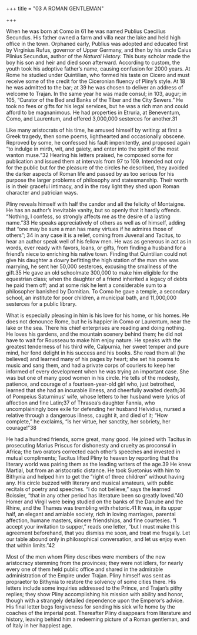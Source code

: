 +++
title = "03 A ROMAN GENTLEMAN"

+++

When he was born at Como in 61 he was named Publius Caecilius Secundus. His father owned a farm and villa near the lake and held high office in the town. Orphaned early, Publius was adopted and educated first by Virginius Rufus, governor of Upper Germany, and then by his uncle Caius Plinius Secundus, author of the *Natural History.* This busy scholar made the boy his son and heir and died soon afterward. According to custom, the youth took his adoptive father’s name, causing confusion for 2000 years. At Rome he studied under Quintilian, who formed his taste on Cicero and must receive some of the credit for the Ciceronian fluency of Pliny’s style. At 18 he was admitted to the bar; at 39 he was chosen to deliver an address of welcome to Trajan. In the same year he was made consul; in 103, augur; in 105, “Curator of the Bed and Banks of the Tiber and the City Sewers.” He took no fees or gifts for his legal services, but he was a rich man and could afford to be magnanimous. He had properties in Etruria, at Beneventum, Como, and Laurentum, and offered 3,000,000 sesterces for another.31

Like many aristocrats of his time, he amused himself by writing: at first a Greek tragedy, then some poems, lighthearted and occasionally obscene. Reproved by some, he confessed his fault impenitently, and proposed again “to indulge in mirth, wit, and gaiety, and enter into the spirit of the most wanton muse.”32 Hearing his letters praised, he composed some for publication and issued them at intervals from 97 to 109. Intended not only for the public but for the pleasure of the circles he described, they avoided the darker aspects of Roman life and passed by as too serious for his purpose the larger problems of philosophy and statesmanship. Their worth is in their graceful intimacy, and in the rosy light they shed upon Roman character and patrician ways.

Pliny reveals himself with half the candor and all the felicity of Montaigne. He has an author’s inevitable vanity, but so openly that it hardly offends. “Nothing, I confess, so strongly affects me as the desire of a lasting name.”33 He speaks appreciatively of others as well as of himself, adding that “one may be sure a man has many virtues if he admires those of others”; 34 in any case it is a relief, coming from Juvenal and Tacitus, to hear an author speak well of his fellow men. He was as generous in act as in words, ever ready with favors, loans, or gifts, from finding a husband for a friend’s niece to enriching his native town. Finding that Quintilian could not give his daughter a dowry befitting the high station of the man she was marrying, he sent her 50,000 sesterces, excusing the smallness of the gift.35 He gave an old schoolmate 300,000 to make him eligible for the equestrian class; when the daughter of a friend inherited a legacy of debts he paid them off; and at some risk he lent a considerable sum to a philosopher banished by Domitian. To Como he gave a temple, a secondary school, an institute for poor children, a municipal bath, and 11,000,000 sesterces for a public library.

What is especially pleasing in him is his love for his home, or his homes. He does not denounce Rome, but he is happier in Como or Laurentum, near the lake or the sea. There his chief enterprises are reading and doing nothing. He loves his gardens, and the mountain scenery behind them; he did not have to wait for Rousseau to make him enjoy nature. He speaks with the greatest tenderness of his third wife, Calpurnia, her sweet temper and pure mind, her fond delight in his success and his books. She read them all \(he believed\) and learned many of his pages by heart; she set his poems to music and sang them, and had a private corps of couriers to keep her informed of every development when he was trying an important case. She was but one of many good women in his circle. He tells of the modesty, patience, and courage of a fourteen-year-old girl who, just betrothed, learned that she had an incurable illness, and cheerfully awaited death;36 of Pompeius Saturninus’ wife, whose letters to her husband were lyrics of affection and fine Latin;37 of Thrasea’s daughter Fannia, who uncomplainingly bore exile for defending her husband Helvidius, nursed a relative through a dangerous illness, caught it, and died of it; “How complete,” he exclaims, “is her virtue, her sanctity, her sobriety, her courage\!”38

He had a hundred friends, some great, many good. He joined with Tacitus in prosecuting Marius Priscus for dishonesty and cruelty as proconsul in Africa; the two orators corrected each other’s speeches and invested in mutual compliments; Tacitus lifted Pliny to heaven by reporting that the literary world was pairing them as the leading writers of the age.39 He knew Martial, but from an aristocratic distance. He took Suetonius with him to Bithynia and helped him to get the “right of three children” without having any. His circle buzzed with literary and musical amateurs, with public recitals of poetry and speeches. “I do not believe,” says the learned Boissier, “that in any other period has literature been so greatly loved.”40 Homer and Virgil were being studied on the banks of the Danube and the Rhine, and the Thames was trembling with rhetoric.41 It was, in its upper half, an elegant and amiable society, rich in loving marriages, parental affection, humane masters, sincere friendships, and fine courtesies. “I accept your invitation to supper,” reads one letter, “but I must make this agreement beforehand, that you dismiss me soon, and treat me frugally. Let our table abound only in philosophical conversation, and let us enjoy even that within limits.”42

Most of the men whom Pliny describes were members of the new aristocracy stemming from the provinces; they were not idlers, for nearly every one of them held public office and shared in the admirable administration of the Empire under Trajan. Pliny himself was sent as propraetor to Bithynia to restore the solvency of some cities there. His letters include some inquiries addressed to the Prince, and Trajan’s pithy replies; they show Pliny accomplishing his mission with ability and honor, though with a strangely detailed dependence upon the Emperor’s advice. His final letter begs forgiveness for sending his sick wife home by the coaches of the imperial post. Thereafter Pliny disappears from literature and history, leaving behind him a redeeming picture of a Roman gentleman, and of Italy in her happiest age.


